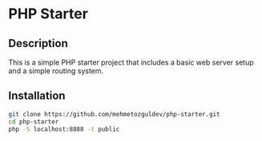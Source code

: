# PHP Starter

## Description

This is a simple PHP starter project that includes a basic web server setup and a simple routing system.

## Installation

```bash
git clone https://github.com/mehmetozguldev/php-starter.git
cd php-starter
php -S localhost:8888 -t public
```
